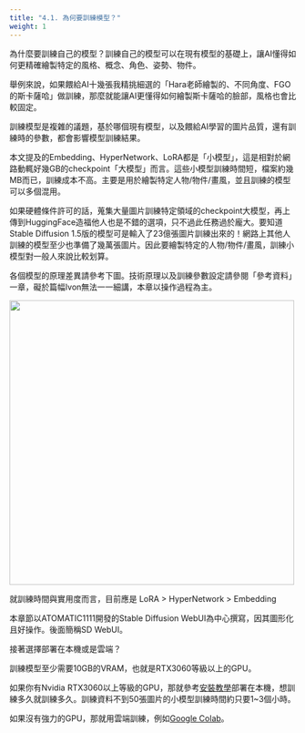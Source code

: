 ```yaml
---
title: "4.1. 為何要訓練模型？"
weight: 1
---
```


為什麼要訓練自己的模型？訓練自己的模型可以在現有模型的基礎上，讓AI懂得如何更精確繪製特定的風格、概念、角色、姿勢、物件。

舉例來說，如果餵給AI十幾張我精挑細選的「Hara老師繪製的、不同角度、FGO的斯卡薩哈」做訓練，那麼就能讓AI更懂得如何繪製斯卡薩哈的臉部，風格也會比較固定。

訓練模型是複雜的議題，基於哪個現有模型，以及餵給AI學習的圖片品質，還有訓練時的參數，都會影響模型訓練結果。

本文提及的Embedding、HyperNetwork、LoRA都是「小模型」，這是相對於網路動輒好幾GB的checkpoint「大模型」而言。這些小模型訓練時間短，檔案約幾MB而已，訓練成本不高。主要是用於繪製特定人物/物件/畫風，並且訓練的模型可以多個混用。

如果硬體條件許可的話，蒐集大量圖片訓練特定領域的checkpoint大模型，再上傳到HuggingFace造福他人也是不錯的選項，只不過此任務過於龐大。要知道Stable Diffusion 1.5版的模型可是輸入了23億張圖片訓練出來的！網路上其他人訓練的模型至少也準備了幾萬張圖片。因此要繪製特定的人物/物件/畫風，訓練小模型對一般人來說比較划算。

各個模型的原理差異請參考下圖。技術原理以及訓練參數設定請參閱「參考資料」一章，礙於篇幅Ivon無法一一細講，本章以操作過程為主。

<img src=/posts/stable-diffusion-webui-manuals/images/bakeFoV.avif alt=""  width=500 loading="lazy">

就訓練時間與實用度而言，目前應是 LoRA > HyperNetwork > Embedding

本章節以ATOMATIC1111開發的Stable Diffusion WebUI為中心撰寫，因其圖形化且好操作。後面簡稱SD WebUI。

接著選擇部署在本機或是雲端？

訓練模型至少需要10GB的VRAM，也就是RTX3060等級以上的GPU。

如果你有Nvidia RTX3060以上等級的GPU，那就參考[安裝教學](/posts/stable-diffusion-webui-manuals/installation/)部署在本機，想訓練多久就訓練多久。訓練資料不到50張圖片的小模型訓練時間約只要1~3個小時。

如果沒有強力的GPU，那就用雲端訓練，例如[Google Colab](/posts/stable-diffusion-webui-manuals/installation/deploy-to-google-colab/)。
